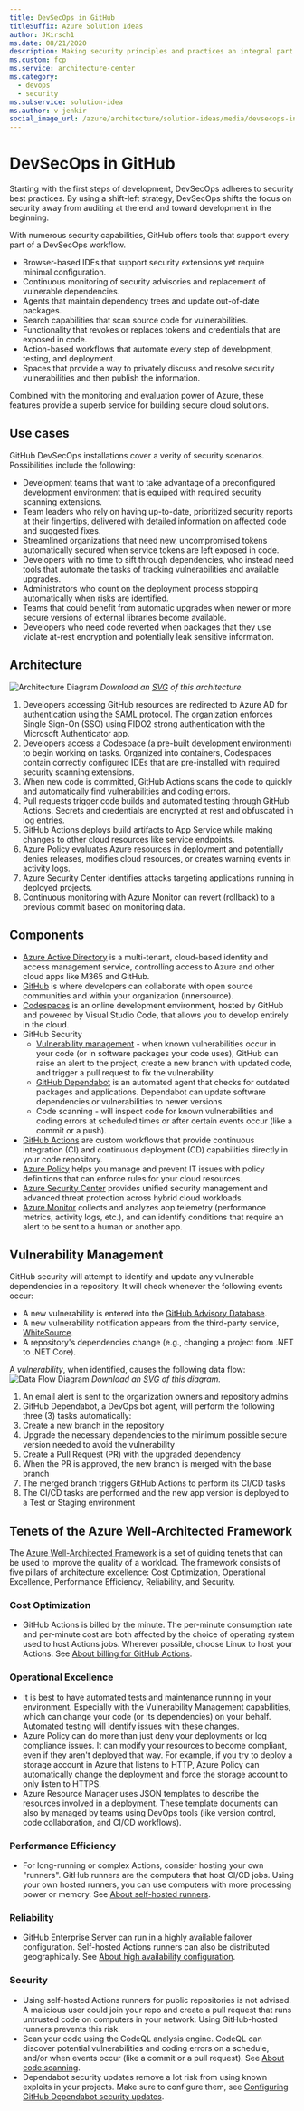 ```yaml
---
title: DevSecOps in GitHub
titleSuffix: Azure Solution Ideas
author: JKirsch1
ms.date: 08/21/2020
description: Making security principles and practices an integral part of DevOps while maintaining improved efficiency and productivity.
ms.custom: fcp
ms.service: architecture-center
ms.category:
  - devops
  - security
ms.subservice: solution-idea
ms.author: v-jenkir
social_image_url: /azure/architecture/solution-ideas/media/devsecops-in-github.png
---
```


# DevSecOps in GitHub

Starting with the first steps of development, DevSecOps adheres to security best practices. By using a shift-left strategy, DevSecOps shifts the focus on security away from auditing at the end and toward development in the beginning.

With numerous security capabilities, GitHub offers tools that support every part of a DevSecOps workflow.

- Browser-based IDEs that support security extensions yet require minimal configuration.
- Continuous monitoring of security advisories and replacement of vulnerable dependencies.
- Agents that maintain dependency trees and update out-of-date packages.
- Search capabilities that scan source code for vulnerabilities.
- Functionality that revokes or replaces tokens and credentials that are exposed in code.
- Action-based workflows that automate every step of development, testing, and deployment.
- Spaces that provide a way to privately discuss and resolve security vulnerabilities and then publish the information.

Combined with the monitoring and evaluation power of Azure, these features provide a superb service for building secure cloud solutions.

## Use cases

GitHub DevSecOps installations cover a verity of security scenarios. Possibilities include the following:
- Development teams that want to take advantage of a preconfigured development environment that is equiped with required security scanning extensions.
- Team leaders who rely on having up-to-date, prioritized security reports at their fingertips, delivered with detailed information on affected code and suggested fixes.
- Streamlined organizations that need new, uncompromised tokens automatically secured when service tokens are left exposed in code.
- Developers with no time to sift through dependencies, who instead need tools that automate the tasks of tracking vulnerabilities and available upgrades.
- Administrators who count on the deployment process stopping automatically when risks are identified.
- Teams that could benefit from automatic upgrades when newer or more secure versions of external libraries become available.
- Developers who need code reverted when packages that they use violate at-rest encryption and potentially leak sensitive information.

## Architecture

![Architecture Diagram](../media/devsecops-in-github.png)
*Download an [SVG](../media/devsecops-in-github.svg) of this architecture.*

1. Developers accessing GitHub resources are redirected to Azure AD for authentication using the SAML protocol. The organization enforces Single Sign-On (SSO) using FIDO2 strong authentication with the Microsoft Authenticator app.
1. Developers access a Codespace (a pre-built development environment) to begin working on tasks. Organized into containers, Codespaces contain correctly configured IDEs that are pre-installed with required security scanning extensions.
1. When new code is committed, GitHub Actions scans the code to quickly and automatically find vulnerabilities and coding errors.
1. Pull requests trigger code builds and automated testing through GitHub Actions. Secrets and credentials are encrypted at rest and obfuscated in log entries.
1. GitHub Actions deploys build artifacts to App Service while making changes to other cloud resources like service endpoints.  
1. Azure Policy evaluates Azure resources in deployment and potentially denies releases, modifies cloud resources, or creates warning events in activity logs.
1. Azure Security Center identifies attacks targeting applications running in deployed projects.
1. Continuous monitoring with Azure Monitor can revert (rollback) to a previous commit based on monitoring data.

## Components

* [Azure Active Directory](/azure/active-directory/fundamentals/active-directory-whatis) is a multi-tenant, cloud-based identity and access management service, controlling access to Azure and other cloud apps like M365 and GitHub.
* [GitHub](https://docs.github.com/en/github) is where developers can collaborate with open source communities and within your organization (innersource).
* [Codespaces](https://docs.github.com/en/github/developing-online-with-codespaces/about-codespaces) is an online development environment, hosted by GitHub and powered by Visual Studio Code, that allows you to develop entirely in the cloud.
* GitHub Security
  * [Vulnerability management](https://docs.github.com/en/github/managing-security-vulnerabilities) - when known vulnerabilities occur in your code (or in software packages your code uses), GitHub can raise an alert to the project, create a new branch with updated code, and trigger a pull request to fix the vulnerability.
  * [GitHub Dependabot](https://docs.github.com/en/github/administering-a-repository/about-github-dependabot) is an automated agent that checks for outdated packages and applications. Dependabot can update software dependencies or vulnerabilities to newer versions.
  * Code scanning - will inspect code for known vulnerabilities and coding errors at scheduled times or after certain events occur (like a commit or a push).
* [GitHub Actions](https://docs.github.com/en/actions/getting-started-with-github-actions/about-github-actions) are custom workflows that provide continuous integration (CI) and continuous deployment (CD) capabilities directly in your code repository.
* [Azure Policy](/azure/governance/policy/overview) helps you manage and prevent IT issues with policy definitions that can enforce rules for your cloud resources.
* [Azure Security Center](/azure/security-center/security-center-intro) provides unified security management and advanced threat protection across hybrid cloud workloads.
* [Azure Monitor](/azure/azure-monitor/overview) collects and analyzes app telemetry (performance metrics, activity logs, etc.), and can identify conditions that require an alert to be sent to a human or another app.

## Vulnerability Management

GitHub security will attempt to identify and update any vulnerable dependencies in a repository. It will check whenever the following events occur:
* A new vulnerability is entered into the [GitHub Advisory Database](https://docs.github.com/en/github/managing-security-vulnerabilities/browsing-security-vulnerabilities-in-the-github-advisory-database).
* A new vulnerability notification appears from the third-party service, [WhiteSource](https://resources.whitesourcesoftware.com/blog-whitesource/github-security-updates).
* A repository's dependencies change (e.g., changing a project from .NET to .NET Core).

A *vulnerability*, when identified, causes the following data flow:
![Data Flow Diagram](../media/devsecops-in-github-vulnerability-management.png)
*Download an [SVG](../media/devsecops-in-github-vulnerability-management.svg) of this diagram.*

1. An email alert is sent to the organization owners and repository admins
1. GitHub Dependabot, a DevOps bot agent, will perform the following three (3) tasks automatically:
1. Create a new branch in the repository
1. Upgrade the necessary dependencies to the minimum possible secure version needed to avoid the vulnerability
1. Create a Pull Request (PR) with the upgraded dependency
1. When the PR is approved, the new branch is merged with the base branch
1. The merged branch triggers GitHub Actions to perform its CI/CD tasks
1. The CI/CD tasks are performed and the new app version is deployed to a Test or Staging environment 

## Tenets of the Azure Well-Architected Framework
The [Azure Well-Architected Framework](azure/architecture/framework/) is a set of guiding tenets that can be used to improve the quality of a workload. The framework consists of five pillars of architecture excellence: Cost Optimization, Operational Excellence, Performance Efficiency, Reliability, and Security.

### Cost Optimization
* GitHub Actions is billed by the minute. The per-minute consumption rate and per-minute cost are both affected by the choice of operating system used to host Actions jobs. Wherever possible, choose Linux to host your Actions. See [About billing for GitHub Actions](https://docs.github.com/en/github/setting-up-and-managing-billing-and-payments-on-github/about-billing-for-github-actions).

### Operational Excellence
* It is best to have automated tests and maintenance running in your environment. Especially with the Vulnerability Management capabilities, which can change your code (or its dependencies) on your behalf. Automated testing will identify issues with these changes.
* Azure Policy can do more than just deny your deployments or log compliance issues. It can modify your resources to become compliant, even if they aren't deployed that way. For example, if you try to deploy a storage account in Azure that listens to HTTP, Azure Policy can automatically change the deployment and force the storage account to only listen to HTTPS.
* Azure Resource Manager uses JSON templates to describe the resources involved in a deployment. These template documents can also by managed by teams using DevOps tools (like version control, code collaboration, and CI/CD workflows).

### Performance Efficiency
* For long-running or complex Actions, consider hosting your own "runners". GitHub runners are the computers that host CI/CD jobs. Using your own hosted runners, you can use computers with more processing power or memory. See [About self-hosted runners](https://docs.github.com/en/actions/hosting-your-own-runners/about-self-hosted-runners).

### Reliability
* GitHub Enterprise Server can run in a highly available failover configuration. Self-hosted Actions runners can also be distributed geographically. See [About high availability configuration](https://docs.github.com/en/enterprise/2.21/admin/enterprise-management/about-high-availability-configuration).

### Security
* Using self-hosted Actions runners for public repositories is not advised. A malicious user could join your repo and create a pull request that runs untrusted code on computers in your network. Using GitHub-hosted runners prevents this risk.
* Scan your code using the CodeQL analysis engine. CodeQL can discover potential vulnerabilities and coding errors on a schedule, and/or when events occur (like a commit or a pull request). See [About code scanning](https://docs.github.com/en/github/finding-security-vulnerabilities-and-errors-in-your-code/about-code-scanning).
* Dependabot security updates remove a lot risk from using known exploits in your projects. Make sure to configure them, see [Configuring GitHub Dependabot security updates](https://docs.github.com/en/github/managing-security-vulnerabilities/configuring-github-dependabot-security-updates).


